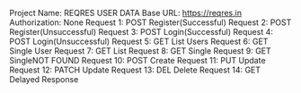Project Name: REQRES USER DATA
Base URL: https://reqres.in
Authorization: None 
Request 1: POST Register(Successful)
Request 2: POST Register(Unsuccessful)
Request 3: POST Login(Successful)
Request 4: POST Login(Unsuccessful)
Request 5: GET List Users
Request 6: GET Single User
Request 7: GET List<Resource>
Request 8: GET Single<Resource>
Request 9: GET Single<Resource>NOT FOUND
Request 10: POST Create
Request 11: PUT Update
Request 12: PATCH Update
Request 13: DEL Delete
Request 14: GET Delayed Response
